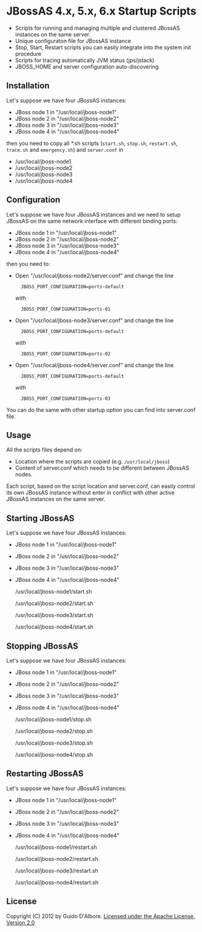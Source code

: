 JBossAS 4.x, 5.x, 6.x Startup Scripts
=====================================

* Scripts for running and managing multiple and clustered JBossAS instances on the same server.
* Unique configuraton file for JBossAS instance
* Stop, Start, Restart scripts you can easily integrate into the system init procedure
* Scripts for tracing automatically JVM status (jps/jstack)
* JBOSS_HOME and server configuration auto-discovering

Installation
------------
Let's suppose we have four JBossAS instances:

* JBoss node 1 in "/usr/local/jboss-node1"
* JBoss node 2 in "/usr/local/jboss-node2"
* JBoss node 3 in "/usr/local/jboss-node3"
* JBoss node 4 in "/usr/local/jboss-node4"

then you need to copy all *.sh scripts (`start.sh`, `stop.sh`, `restart.sh`, `trace.sh` and `emergency.sh`) and `server.conf` in

* /usr/local/jboss-node1
* /usr/local/jboss-node2
* /usr/local/jboss-node3
* /usr/local/jboss-node4

Configuration
-------------
Let's suppose we have four JBossAS instances and we need to setup JBossAS on the same network interface with different binding ports:

* JBoss node 1 in "/usr/local/jboss-node1"
* JBoss node 2 in "/usr/local/jboss-node2"
* JBoss node 3 in "/usr/local/jboss-node3"
* JBoss node 4 in "/usr/local/jboss-node4"

then you need to:

* Open "/usr/local/jboss-node2/server.conf" and change the line

        JBOSS_PORT_CONFIGURATION=ports-default

    *with*

        JBOSS_PORT_CONFIGURATION=ports-01

* Open "/usr/local/jboss-node3/server.conf" and change the line

        JBOSS_PORT_CONFIGURATION=ports-default 

    *with*

        JBOSS_PORT_CONFIGURATION=ports-02

* Open "/usr/local/jboss-node4/server.conf" and change the line

        JBOSS_PORT_CONFIGURATION=ports-default 

    *with*

        JBOSS_PORT_CONFIGURATION=ports-03

You can do the same with other startup option you can find into server.conf file.

Usage
-----
All the scripts files depend on:

* Location where the scripts are copied (e.g. `/usr/local/jboss`)
* Content of server.conf which needs to be different between JBossAS nodes.

Each script, based on the script location and server.conf, can easily control its own JBossAS instance without
enter in conflict with other active JBossAS instances on the same server.

Starting JBossAS
----------------
Let's suppose we have four JBossAS instances:

* JBoss node 1 in "/usr/local/jboss-node1"
* JBoss node 2 in "/usr/local/jboss-node2"
* JBoss node 3 in "/usr/local/jboss-node3"
* JBoss node 4 in "/usr/local/jboss-node4"

    /usr/local/jboss-node1/start.sh

    /usr/local/jboss-node2/start.sh

    /usr/local/jboss-node3/start.sh

    /usr/local/jboss-node4/start.sh

Stopping JBossAS
----------------
Let's suppose we have four JBossAS instances:

* JBoss node 1 in "/usr/local/jboss-node1"
* JBoss node 2 in "/usr/local/jboss-node2"
* JBoss node 3 in "/usr/local/jboss-node3"
* JBoss node 4 in "/usr/local/jboss-node4"

    /usr/local/jboss-node1/stop.sh

    /usr/local/jboss-node2/stop.sh

    /usr/local/jboss-node3/stop.sh

    /usr/local/jboss-node4/stop.sh

Restarting JBossAS
------------------
Let's suppose we have four JBossAS instances:

* JBoss node 1 in "/usr/local/jboss-node1"
* JBoss node 2 in "/usr/local/jboss-node2"
* JBoss node 3 in "/usr/local/jboss-node3"
* JBoss node 4 in "/usr/local/jboss-node4"

    /usr/local/jboss-node1/restart.sh

    /usr/local/jboss-node2/restart.sh

    /usr/local/jboss-node3/restart.sh

    /usr/local/jboss-node4/restart.sh

License
-------
Copyright (C) 2012 by Guido D'Albore. [Licensed under the Apache License, Version 2.0](http://www.apache.org/licenses/LICENSE-2.0.txt)

